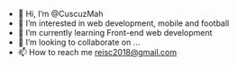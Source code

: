 - 👋 Hi, I’m @CuscuzMah
- 👀 I’m interested in web development, mobile and football
- 🌱 I’m currently learning Front-end web development
- 💞️ I’m looking to collaborate on ...
- 📫 How to reach me reisc2018@gmail.com

<!---
CuscuzMah/CuscuzMah is a ✨ special ✨ repository because its `README.md` (this file) appears on your GitHub profile.
You can click the Preview link to take a look at your changes.
--->
